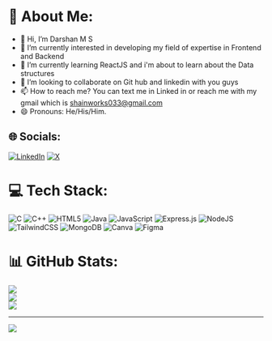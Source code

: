 

<!---
Shainworks/Shainworks is a ✨ special ✨ repository because its `README.md` (this file) appears on your GitHub profile.
You can click the Preview link to take a look at your changes.
--->
# 💫 About Me:
- 👋 Hi, I’m Darshan M S
- 👀 I’m currently interested in developing my field of expertise in Frontend and Backend
- 🌱 I’m currently learning ReactJS and i'm about to learn about the Data structures
- 💞️ I’m looking to collaborate on Git hub and linkedin with you guys
- 📫 How to reach me?
  You can text me in Linked in or reach me with my gmail which is shainworks033@gmail.com
- 😄 Pronouns: He/His/Him. 


## 🌐 Socials:
[![LinkedIn](https://img.shields.io/badge/LinkedIn-%230077B5.svg?logo=linkedin&logoColor=white)](https://www.linkedin.com/in/darshan-ms-a08170292/) [![X](https://img.shields.io/badge/X-black.svg?logo=X&logoColor=white)](https://x.com/Darshan_ms_06)

# 💻 Tech Stack:
![C](https://img.shields.io/badge/c-%2300599C.svg?style=plastic&logo=c&logoColor=white) ![C++](https://img.shields.io/badge/c++-%2300599C.svg?style=plastic&logo=c%2B%2B&logoColor=white) ![HTML5](https://img.shields.io/badge/html5-%23E34F26.svg?style=plastic&logo=html5&logoColor=white) ![Java](https://img.shields.io/badge/java-%23ED8B00.svg?style=plastic&logo=openjdk&logoColor=white) ![JavaScript](https://img.shields.io/badge/javascript-%23323330.svg?style=plastic&logo=javascript&logoColor=%23F7DF1E) ![Express.js](https://img.shields.io/badge/express.js-%23404d59.svg?style=plastic&logo=express&logoColor=%2361DAFB) ![NodeJS](https://img.shields.io/badge/node.js-6DA55F?style=plastic&logo=node.js&logoColor=white) ![TailwindCSS](https://img.shields.io/badge/tailwindcss-%2338B2AC.svg?style=plastic&logo=tailwind-css&logoColor=white) ![MongoDB](https://img.shields.io/badge/MongoDB-%234ea94b.svg?style=plastic&logo=mongodb&logoColor=white) ![Canva](https://img.shields.io/badge/Canva-%2300C4CC.svg?style=plastic&logo=Canva&logoColor=white) ![Figma](https://img.shields.io/badge/figma-%23F24E1E.svg?style=plastic&logo=figma&logoColor=white)
# 📊 GitHub Stats:
![](https://github-readme-stats.vercel.app/api?username=Shainworks&theme=dark&hide_border=false&include_all_commits=false&count_private=false)<br/>
![](https://github-readme-streak-stats.herokuapp.com/?user=Shainworks&theme=dark&hide_border=false)<br/>
![](https://github-readme-stats.vercel.app/api/top-langs/?username=Shainworks&theme=dark&hide_border=false&include_all_commits=false&count_private=false&layout=compact)

---
[![](https://visitcount.itsvg.in/api?id=Shainworks&icon=4&color=0)](https://visitcount.itsvg.in)

<!-- Proudly created with GPRM ( https://gprm.itsvg.in ) -->
